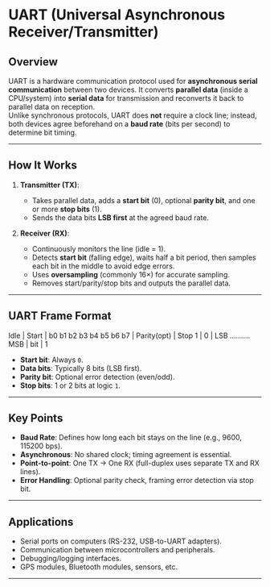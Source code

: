 # UART (Universal Asynchronous Receiver/Transmitter)

## Overview
UART is a hardware communication protocol used for **asynchronous serial communication** between two devices. It converts **parallel data** (inside a CPU/system) into **serial data** for transmission and reconverts it back to parallel data on reception.  
Unlike synchronous protocols, UART does **not** require a clock line; instead, both devices agree beforehand on a **baud rate** (bits per second) to determine bit timing.

---

## How It Works
1. **Transmitter (TX)**:
   - Takes parallel data, adds a **start bit** (0), optional **parity bit**, and one or more **stop bits** (1).
   - Sends the data bits **LSB first** at the agreed baud rate.

2. **Receiver (RX)**:
   - Continuously monitors the line (idle = 1).
   - Detects **start bit** (falling edge), waits half a bit period, then samples each bit in the middle to avoid edge errors.
   - Uses **oversampling** (commonly 16×) for accurate sampling.
   - Removes start/parity/stop bits and outputs the parallel data.

---

## UART Frame Format
Idle | Start | b0 b1 b2 b3 b4 b5 b6 b7 | Parity(opt) | Stop
1 | 0 | LSB .......... MSB | bit | 1

- **Start bit**: Always `0`.
- **Data bits**: Typically 8 bits (LSB first).
- **Parity bit**: Optional error detection (even/odd).
- **Stop bits**: 1 or 2 bits at logic `1`.

---

## Key Points
- **Baud Rate**: Defines how long each bit stays on the line (e.g., 9600, 115200 bps).
- **Asynchronous**: No shared clock; timing agreement is essential.
- **Point-to-point**: One TX → One RX (full-duplex uses separate TX and RX lines).
- **Error Handling**: Optional parity check, framing error detection via stop bit.

---

## Applications
- Serial ports on computers (RS-232, USB-to-UART adapters).
- Communication between microcontrollers and peripherals.
- Debugging/logging interfaces.
- GPS modules, Bluetooth modules, sensors, etc.

---
